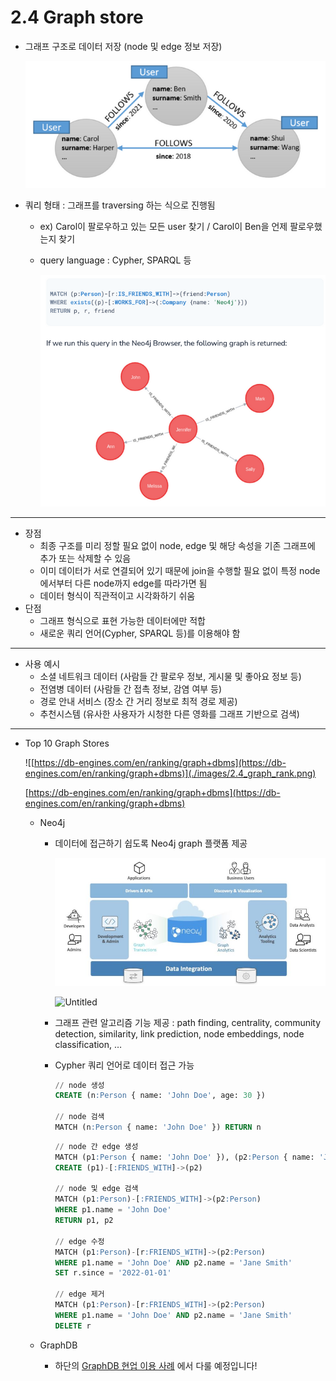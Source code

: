 # 2.4 Graph store

- 그래프 구조로 데이터 저장 (node 및 edge 정보 저장)
    
    ![Untitled](./images/2.4_graph_structure.png)
    
- 쿼리 형태 : 그래프를 traversing 하는 식으로 진행됨
    - ex) Carol이 팔로우하고 있는 모든 user 찾기 / Carol이 Ben을 언제 팔로우했는지 찾기
    - query language : Cypher, SPARQL 등
        
        ![Untitled](./images/2.4_graph_query.png)

---

- 장점
    - 최종 구조를 미리 정할 필요 없이 
    node, edge 및 해당 속성을 기존 그래프에 추가 또는 삭제할 수 있음
    - 이미 데이터가 서로 연결되어 있기 때문에 
    join을 수행할 필요 없이 특정 node에서부터 다른 node까지 edge를 따라가면 됨
    - 데이터 형식이 직관적이고 시각화하기 쉬움
- 단점
    - 그래프 형식으로 표현 가능한 데이터에만 적합
    - 새로운 쿼리 언어(Cypher, SPARQL 등)를 이용해야 함

---

- 사용 예시
    - 소셜 네트워크 데이터 (사람들 간 팔로우 정보, 게시물 및 좋아요 정보 등)
    - 전염병 데이터 (사람들 간 접촉 정보, 감염 여부 등)
    - 경로 안내 서비스 (장소 간 거리 정보로 최적 경로 제공)
    - 추천시스템 (유사한 사용자가 시청한 다른 영화를 그래프 기반으로 검색)

---

- Top 10 Graph Stores
    
    ![[https://db-engines.com/en/ranking/graph+dbms](https://db-engines.com/en/ranking/graph+dbms)](./images/2.4_graph_rank.png)
    
    [https://db-engines.com/en/ranking/graph+dbms](https://db-engines.com/en/ranking/graph+dbms)
    
    - Neo4j
        - 데이터에 접근하기 쉽도록 Neo4j graph 플랫폼 제공
            
            ![Untitled](./images/2.4_neo4j.png)
            
            ![Untitled](./images/2.4_neo4j_example.png)
            
        - 그래프 관련 알고리즘 기능 제공
        : path finding, centrality, community detection, similarity, 
        link prediction, node embeddings, node classification, …
        - Cypher 쿼리 언어로 데이터 접근 가능
            
            ```sql
            // node 생성
            CREATE (n:Person { name: 'John Doe', age: 30 })
            
            // node 검색
            MATCH (n:Person { name: 'John Doe' }) RETURN n
            ```
            
            ```sql
            // node 간 edge 생성
            MATCH (p1:Person { name: 'John Doe' }), (p2:Person { name: 'Jane Smith' })
            CREATE (p1)-[:FRIENDS_WITH]->(p2)
            
            // node 및 edge 검색
            MATCH (p1:Person)-[:FRIENDS_WITH]->(p2:Person)
            WHERE p1.name = 'John Doe'
            RETURN p1, p2
            
            // edge 수정
            MATCH (p1:Person)-[r:FRIENDS_WITH]->(p2:Person)
            WHERE p1.name = 'John Doe' AND p2.name = 'Jane Smith'
            SET r.since = '2022-01-01'
            
            // edge 제거
            MATCH (p1:Person)-[r:FRIENDS_WITH]->(p2:Person)
            WHERE p1.name = 'John Doe' AND p2.name = 'Jane Smith'
            DELETE r
            ```
            
    - GraphDB
        - 하단의 [GraphDB 현업 이용 사례](data%20storage%20f4006c86c6754ca488956195c83a9d29/GraphDB%20%E1%84%92%E1%85%A7%E1%86%AB%E1%84%8B%E1%85%A5%E1%86%B8%20%E1%84%8B%E1%85%B5%E1%84%8B%E1%85%AD%E1%86%BC%20%E1%84%89%E1%85%A1%E1%84%85%E1%85%A8%20d2ca90287530490a82428ec48c423f51.md) 에서 다룰 예정입니다!
